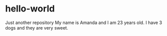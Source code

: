# hello-world
Just another repository
My name is Amanda and I am 23 years old. I have 3 dogs and they are very sweet. 
